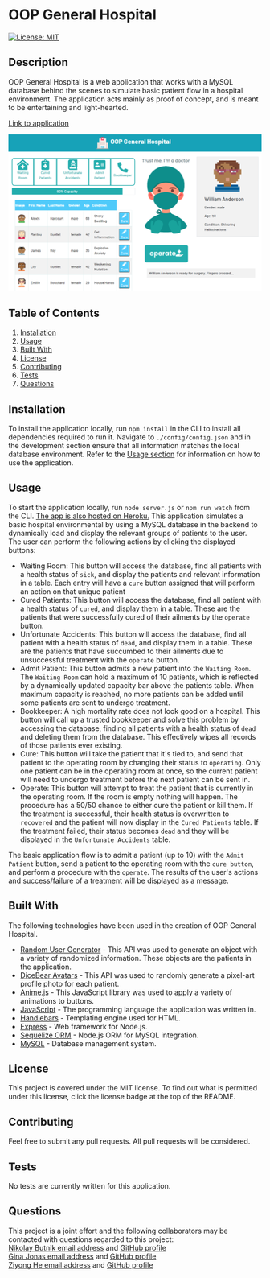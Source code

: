 # OOP General Hospital

[![License: MIT](https://img.shields.io/badge/License-MIT-yellow.svg)](https://opensource.org/licenses/MIT)

## Description

OOP General Hospital is a web application that works with a MySQL database behind the scenes to simulate basic patient flow in a hospital environment. The application acts mainly as proof of concept, and is meant to be entertaining and light-hearted.

[Link to application]()

![OOP General Hospital Screenshot](https://github.com/ginajonas/oop-general-hospital/blob/main/public/assets/img/oop-general-hospital-screenshot.png?raw=true)

## Table of Contents

1. [Installation](#Installation)
2. [Usage](#Usage)
3. [Built With](#Built-With)
4. [License](#License)
5. [Contributing](#Contributing)
6. [Tests](#Tests)
7. [Questions](#Questions)

## Installation

To install the application locally, run `npm install` in the CLI to install all dependencies required to run it. Navigate to `./config/config.json` and in the development section ensure that all information matches the local database environment. Refer to the [Usage section](#Usage) for information on how to use the application.

## Usage

To start the application locally, run `node server.js` or `npm run watch` from the CLI. [The app is also hosted on Heroku.](link)
This application simulates a basic hospital environmental by using a MySQL database in the backend to dynamically load and display the relevant groups of patients to the user. The user can perform the following actions by clicking the displayed buttons:

- Waiting Room: This button will access the database, find all patients with a health status of `sick`, and display the patients and relevant information in a table. Each entry will have a `cure` button assigned that will perform an action on that unique patient
- Cured Patients: This button will access the database, find all patient with a health status of `cured`, and display them in a table. These are the patients that were successfully cured of their ailments by the `operate` button.
- Unfortunate Accidents: This button will access the database, find all patient with a health status of `dead`, and display them in a table. These are the patients that have succumbed to their ailments due to unsuccessful treatment with the `operate` button.
- Admit Patient: This button admits a new patient into the `Waiting Room`. The `Waiting Room` can hold a maximum of 10 patients, which is reflected by a dynamically updated capacity bar above the patients table. When maximum capacity is reached, no more patients can be added until some patients are sent to undergo treatment.
- Bookkeeper: A high mortality rate does not look good on a hospital. This button will call up a trusted bookkeeper and solve this problem by accessing the database, finding all patients with a health status of `dead` and deleting them from the database. This effectively wipes all records of those patients ever existing.
- Cure: This button will take the patient that it's tied to, and send that patient to the operating room by changing their status to `operating`. Only one patient can be in the operating room at once, so the current patient will need to undergo treatment before the next patient can be sent in.
- Operate: This button will attempt to treat the patient that is currently in the operating room. If the room is empty nothing will happen. The procedure has a 50/50 chance to either cure the patient or kill them. If the treatment is successful, their health status is overwritten to `recovered` and the patient will now display in the `Cured Patients` table. If the treatment failed, their status becomes `dead` and they will be displayed in the `Unfortunate Accidents` table.

The basic application flow is to admit a patient (up to 10) with the `Admit Patient` button, send a patient to the operating room with the `cure button`, and perform a procedure with the `operate`. The results of the user's actions and success/failure of a treatment will be displayed as a message.

## Built With

The following technologies have been used in the creation of OOP General Hospital.

- [Random User Generator](https://randomuser.me/) - This API was used to generate an object with a variety of randomized information. These objects are the patients in the application.
- [DiceBear Avatars](https://avatars.dicebear.com/) - This API was used to randomly generate a pixel-art profile photo for each patient.
- [Anime.js](https://animejs.com/) - This JavaScript library was used to apply a variety of animations to buttons.
- [JavaScript](https://www.javascript.com/) - The programming language the application was written in.
- [Handlebars](https://handlebarsjs.com/) - Templating engine used for HTML.
- [Express](https://expressjs.com/) - Web framework for Node.js.
- [Sequelize ORM](https://sequelize.org/) - Node.js ORM for MySQL integration.
- [MySQL](https://www.mysql.com/) - Database management system.

## License

This project is covered under the MIT license. To find out what is permitted under this license, click the license badge at the top of the README.

## Contributing

Feel free to submit any pull requests. All pull requests will be considered.

## Tests

No tests are currently written for this application.

## Questions

This project is a joint effort and the following collaborators may be contacted with questions regarded to this project:  
[Nikolay Butnik email address](mailto:btnk.nik@gmail.com) and [GitHub profile](https://github.com/nikolaybutnik)  
[Gina Jonas email address](mailto:ginajonas7@gmail.com) and [GitHub profile](https://github.com/ginajonas)  
[Ziyong He email address](mailto:ziyonghe94@gmail.com) and [GitHub profile](https://github.com/ZiyongHe)
